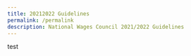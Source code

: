 ```yaml
---
title: 20212022 Guidelines
permalink: /permalink
description: National Wages Council 2021/2022 Guidelines
---
```

test
